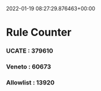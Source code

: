2022-01-19 08:27:29.876463+00:00
# Rule Counter 
 ### UCATE : 379610

 ### Veneto : 60673

 ### Allowlist : 13920